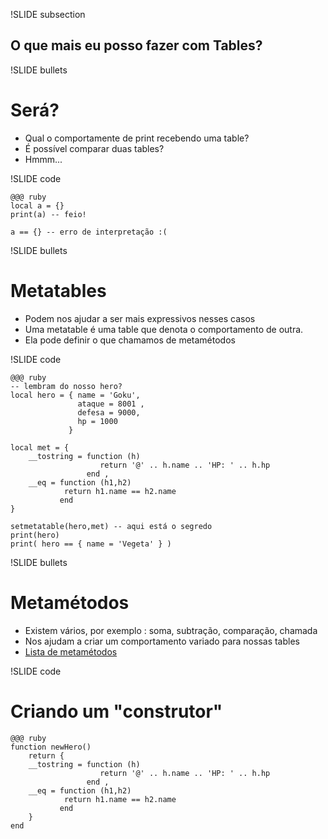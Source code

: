 !SLIDE subsection

## O que mais eu posso fazer com Tables?

!SLIDE bullets

# Será?

* Qual o comportamente de print recebendo uma table?
* É possível comparar duas tables?
* Hmmm...

!SLIDE code

    @@@ ruby
    local a = {}
    print(a) -- feio!

    a == {} -- erro de interpretação :(

!SLIDE bullets

# Metatables

* Podem nos ajudar a ser mais expressivos nesses casos
* Uma metatable é uma table que denota o comportamento de outra.
* Ela pode definir o que chamamos de metamétodos

!SLIDE code

    @@@ ruby
    -- lembram do nosso hero?
    local hero = { name = 'Goku', 
				   ataque = 8001 , 
				   defesa = 9000, 
				   hp = 1000 
				 }

    local met = {
    	__tostring = function (h) 
						return '@' .. h.name .. 'HP: ' .. h.hp 
					 end ,
    	__eq = function (h1,h2)  
			  	return h1.name == h2.name 
			   end
    }

    setmetatable(hero,met) -- aqui está o segredo
    print(hero)
    print( hero == { name = 'Vegeta' } )

!SLIDE bullets

# Metamétodos

* Existem vários, por exemplo : soma, subtração, comparação, chamada
* Nos ajudam a criar um comportamento variado para nossas tables
* [Lista de metamétodos](http://www.lua.org/manual/5.1/manual.html#2.8)

!SLIDE code

# Criando um "construtor"

    @@@ ruby
    function newHero()
    	return {
    	__tostring = function (h) 
						return '@' .. h.name .. 'HP: ' .. h.hp 
					 end ,
    	__eq = function (h1,h2)  
			  	return h1.name == h2.name 
			   end
    	}
    end
